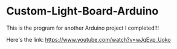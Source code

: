 # Custom-Light-Board-Arduino
This is the program for another Arduino project I completed!!!

Here's the link:
https://www.youtube.com/watch?v=wJqEvp_Uoko
